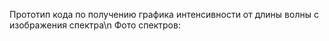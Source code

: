 Прототип кода по получению графика интенсивности от длины волны с изображения спектра\n
Фото спектров:
